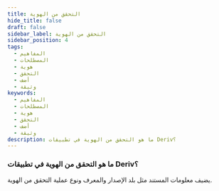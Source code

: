 ```yaml
---
title: التحقق من الهوية
hide_title: false
draft: false
sidebar_label: التحقق من الهوية
sidebar_position: 4
tags:
  - المفاهيم
  - المصطلحات
  - هوية
  - التحقق
  - أضف
  - وثيقة
keywords:
  - المفاهيم
  - المصطلحات
  - هوية
  - التحقق
  - أضف
  - وثيقة
description: ما هو التحقق من الهوية في تطبيقات Deriv؟
---
```


### ما هو التحقق من الهوية في تطبيقات Deriv؟

يضيف معلومات المستند مثل بلد الإصدار والمعرف ونوع عملية التحقق من الهوية.
